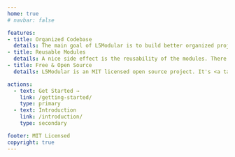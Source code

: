 ```yaml
---
home: true
# navbar: false

features:
- title: Organized Codebase
  details: The main goal of L5Modular is to build better organized projects by separate the project into modules.
- title: Reusable Modules
  details: A nice side effect is the reusability of the modules. There are often enough projects where you don't have to reinvent the wheel. A platform to share and look for modules will be soon published.
- title: Free & Open Source
  details: L5Modular is an MIT licensed open source project. It's <a target="_blank" rel="noopener noreferrer" href="https://travis-ci.com/Artem-Schander/L5Modular">fully tested</a> and has a <a target="_blank" rel="noopener noreferrer" href="https://codeclimate.com/github/Artem-Schander/L5Modular">highly ranked code quality</a>.

actions:
  - text: Get Started →
    link: /getting-started/
    type: primary
  - text: Introduction
    link: /introduction/
    type: secondary

footer: MIT Licensed
copyright: true
---
```

